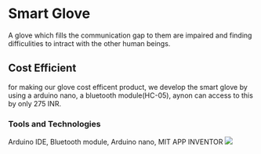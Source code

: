  
<h1>Smart Glove </h1> A glove which fills the communication gap to them are impaired and finding difficulities to intract with the other human beings.

<h2>Cost Efficient </h2> for making our glove cost efficent product, we develop the smart glove by using a arduino nano, a bluetooth module(HC-05), aynon can access to this by only 275 INR.

<h3>Tools and Technologies</h3> Arduino IDE, Bluetooth module, Arduino nano, MIT APP INVENTOR

<img src = "https://github.com/ritikdh440/Smart-glove/blob/master/Sample%20Images/IMG_20200303_115848.jpg">
 
 
